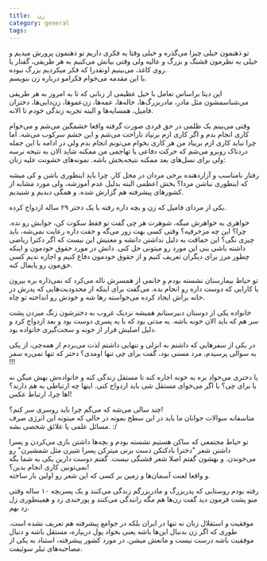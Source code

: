 ```yaml
---
title:  زن
category: general
tags:
---
```


تو ذهنمون خیلی چیزا می‌گذره و خیلی وقتا یه فکری داریم تو ذهنمون پرورش میدیم و خیلی به نظرمون قشنگ و بزرگ و عالیه ولی وقتی بیانش می‌کنیم به هر طریقی، گفتار یا روی کاغذ، می‌بینیم اونقدرا که فکر میکردیم بزرگ نبوده.<br>
با این مقدمه می‌خوام فکرامو درباره زن بنویسم.<br>


این دیتا براساس تعامل با خیل عظیمی از زنانی که تا به امروز به هر طریقی می‌شناسمشون مثل مادر، مادربزرگ‌ها، خاله‌ها، عمه‌ها، زن‌عموها، زن‌دایی‌ها، دختران فامیل، همسایه‌ها و البته تجربه زندگی خودم تا الانه.

وقتی می‌بینم یک ظلمی در حق فردی صورت گرفته واقعا خشمگین می‌شم و می‌خوام کاری انجام بدم و اگر کاری ازم برنیاد ناراحت می‌شم و این خشم سرکوب می‌شه. اما چرا نباید کاری ازم بربیاد من هر کاری بخوام می‌تونم انجام بدم ولی در ادامه با این جمله دردناک روبرو می‌شم که حرکت دفاعی یا تهاجمی من ممکنه شاید الان به نتیحه نرسه ولی برای نسل‌های بعد ممکنه نتیجه‌بخش باشه.
نمونه‌های خشونت علیه زنان:

رفتار نامناسب و آزاردهنده برخی مردان در محل کار. چرا باید اینطوری باشن و کی میشه که اینطوری نباشن مردا؟ بخش اعظمی البته بدلیل عدم آموزشه، ولی مورد مشابه از کشورهای پیشرفته هم گزارش شده. و همگی دیدیم و شنیدیم.

یکی از مردای فامیل که زن و بچه داره رفته با یک دختر ۲۹ ساله ازدواج کرده.

خواهری به خواهرش میگه، شوهرت هر چی گفت تو فقط سکوت کن، جوابش رو نده. چرا؟ این چه مزخرفیه؟ وقتی کسی بهت زور می‌گه و حقت داره رعایت نمی‌شه، باید چیزی نگی؟ این حماقت به دلیل نداشتن دانشه و معنیش این نیست که اگر دکترا ریاضی داشته باشی ینی این مورد رو میتونی حل کنی. دانش در مورد حقوق خودمون و اینکه چطور مرز برای دیگران تعریف کنیم و از حقوق خودمون دفاع کنیم و اجازه ندیم کسی حق‌مون رو پایمال کنه.

تو حیاط بیمارستان نشسته بودم و خانمی از همسرش ناله می‌کرد که نمی‌ذاره بره بیرون یا کارایی که دوست داره رو انجام بده. می‌گفت برای اینکه از محدودیت‌هایی که پدرش در خانه براش ایجاد کرده می‌خواسته رها شه و خودش رو انداخته تو چاه. 

خانواده یکی از دوستان دبیرستانم همیشه نزدیک غروب به دخترشون زنگ میزدن پشت سر هم که باید الان خونه باشه. یه مدتی بود که با یه پسری دوست بود و بعد ازدواج کرد و دلیل اصلیش فرار از خونه و سخت‌‌گیری خانواده بود.

در یکی از سفرهایی که داشتم به انزلی و تنهایی داشتم لذت می‌بردم از همه‌چی، از یکی یه سوالی پرسیدم، مرد مسنی بود، گفت برای چی تنها اومدی؟ دحتر که تنها نمی‌ره سفر !!!

یا دختری می‌خواد بره یه خونه اجاره کنه تا مستقل زندگی کنه و خانواده‌ش بهش میگن نه یا برای چی؟ یا اگر می‌خوای مستقل شی باید ازدواج کنی. اینها چه ارتباطی به هم دارند؟ اها چرا، ارتباط عکس!

چند سالی می‌شه که می‌گم چرا باید روسری سر کنم؟! <br>
متاسفانه سوالات جوانان ما باید در این سطح بمونه در حالی که میتونه این انرژی صرف مسائل علمی یا علائق شخصی بشه. :/

تو حیاط مجتمعی که ساکن هستیم نشسته بودم و بچه‌ها داشتن بازی می‌کردن و پسرا داشتن شعر "دخترا بادکنکن دست بزنی میترکن پسرا شیرن مثل شمشیرن" رو می‌خوندن. و بهشون گفتم اصلا شعر قشنگی نیست. گفتم دوست دارین یکی به شما بگه نمی‌تونین کاری انجام بدین؟! <br>
و واقعا لعنت آسمان‌ها و زمین بر کسی که این شعر رو اولین بار ساخته.

رفته بودم روستایی که پدربزرگ و مادربزرگم زندگی می‌کنند و یک پسربچه ۱۰ ساله وقتی منو پشت فرمون دید گفت زن‌ها هم مگه رانندگی می‌کنند و پوزخندی زد و همینطوری زل زد بهم.

موفقیت و استقلال زنان نه تنها در ایران بلکه در جوامع پیشرفته هم تعریف نشده است. طوری که اگر زن بدنبال این‌ها باشه یعنی بخواد پول دربیاره، مستقل باشه و دنبال موفقیت باشه درست نیست و مانعش میشن. در مورد کشور پیشرفته، استناد به یکی از مصاحبه‌های تیلر سوئیفت.












